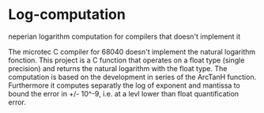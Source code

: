 # Log-computation
neperian logarithm computation for compilers that doesn't implement it

The microtec C compiler for 68040 doesn't implement the natural logarithm fonction.
This project is a C function that operates on a float type (single precision) and returns the natural logarithm with the float type. The computation is based on the development in series of the ArcTanH function. Furthermore it computes separatly the log of exponent and mantissa to bound the error in +/- 10^-9, i.e. at a levl lower than float quantification error.
